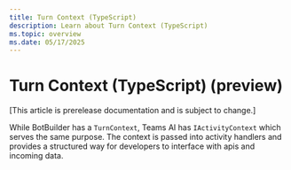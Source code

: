 ```yaml
---
title: Turn Context (TypeScript)
description: Learn about Turn Context (TypeScript)
ms.topic: overview
ms.date: 05/17/2025
---
```

# Turn Context (TypeScript) (preview)

[This article is prerelease documentation and is subject to change.]

While BotBuilder has a `TurnContext`, Teams AI has `IActivityContext` which serves the same purpose.
The context is passed into activity handlers and provides a structured way for developers to interface
with apis and incoming data.